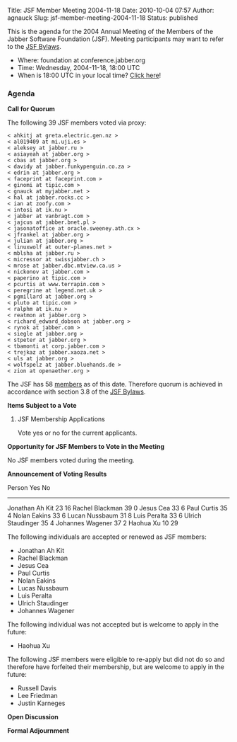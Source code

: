 Title: JSF Member Meeting 2004-11-18
Date: 2010-10-04 07:57
Author: agnauck
Slug: jsf-member-meeting-2004-11-18
Status: published

This is the agenda for the 2004 Annual Meeting of the Members of the
Jabber Software Foundation (JSF). Meeting participants may want to refer
to the [JSF Bylaws](/jsf/bylaws.shtml).

-   Where: foundation at conference.jabber.org
-   Time: Wednesday, 2004-11-18, 18:00 UTC
-   When is 18:00 UTC in your local time? [Click
    here](http://www.worldtimeserver.com/)!

### Agenda

**Call for Quorum**

The following 39 JSF members voted via proxy:

    < ahkitj at greta.electric.gen.nz >
    < al019409 at mi.uji.es >
    < aleksey at jabber.ru >
    < asiayeah at jabber.org >
    < cbas at jabber.org >
    < davidy at jabber.funkypenguin.co.za >
    < edrin at jabber.org >
    < faceprint at faceprint.com >
    < ginomi at tipic.com >
    < gnauck at myjabber.net >
    < hal at jabber.rocks.cc >
    < ian at zoofy.com >
    < intosi at ik.nu >
    < jabber at vanbragt.com >
    < jajcus at jabber.bnet.pl >
    < jasonatoffice at oracle.sweeney.ath.cx >
    < jfrankel at jabber.org >
    < julian at jabber.org >
    < linuxwolf at outer-planes.net >
    < mblsha at jabber.ru >
    < micressor at swissjabber.ch >
    < mrose at jabber.dbc.mtview.ca.us >
    < nickonov at jabber.com >
    < paperino at tipic.com >
    < pcurtis at www.terrapin.com >
    < peregrine at legend.net.uk >
    < pgmillard at jabber.org >
    < pluto at tipic.com >
    < ralphm at ik.nu >
    < reatmon at jabber.org >
    < richard_edward_dobson at jabber.org >
    < rynok at jabber.com >
    < siegle at jabber.org >
    < stpeter at jabber.org >
    < tbamonti at corp.jabber.com >
    < trejkaz at jabber.xaoza.net >
    < uls at jabber.org >
    < wolfspelz at jabber.bluehands.de >
    < zion at openaether.org >
        

The JSF has 58 [members](/members/memberlist.shtml) as of this date.
Therefore quorum is achieved in accordance with section 3.8 of the [JSF
Bylaws](/jsf/bylaws.shtml).

**Items Subject to a Vote**

1.  JSF Membership Applications

    Vote yes or no for the current applicants.

**Opportunity for JSF Members to Vote in the Meeting**

No JSF members voted during the meeting.

**Announcement of Voting Results**

  Person              Yes   No
  ------------------- ----------- ----
  Jonathan Ah Kit     23          16
  Rachel Blackman     39          0
  Jesus Cea           33          6
  Paul Curtis         35          4
  Nolan Eakins        33          6
  Lucan Nussbaum      31          8
  Luis Peralta        33          6
  Ulrich Staudinger   35          4
  Johannes Wagener    37          2
  Haohua Xu           10          29

The following individuals are accepted or renewed as JSF members:

-   Jonathan Ah Kit
-   Rachel Blackman
-   Jesus Cea
-   Paul Curtis
-   Nolan Eakins
-   Lucas Nussbaum
-   Luis Peralta
-   Ulrich Staudinger
-   Johannes Wagener

The following individual was not accepted but is welcome to apply in the
future:

-   Haohua Xu


The following JSF members were eligible to re-apply but did not do so
and therefore have forfeited their membership, but are welcome to apply
in the future:

-   Russell Davis
-   Lee Friedman
-   Justin Karneges

**Open Discussion**

**Formal Adjournment**
